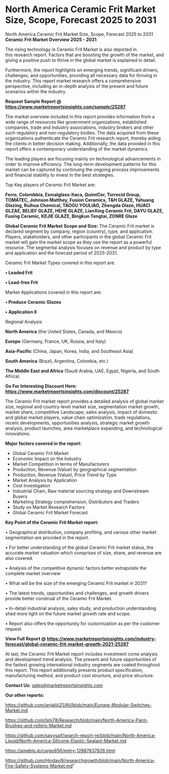 # North America Ceramic Frit Market Size, Scope, Forecast 2025 to 2031
 North America Ceramic Frit Market Size, Scope, Forecast 2025 to 2031
<Strong> Ceramic Frit Market Overview 2025 - 2031</strong>

The rising technology in Ceramic Frit Market is also depicted in this research report. Factors that are boosting the growth of the market, and giving a positive push to thrive in the global market is explained in detail.

Furthermore, the report highlights on emerging trends, significant drivers, challenges, and opportunities, providing all necessary data for thriving in the industry. This report market research offers a comprehensive perspective, including an in-depth analysis of the present and future scenarios within the industry.

<strong>Request Sample Report @ <a href=https://www.marketreportsinsights.com/sample/25287>https://www.marketreportsinsights.com/sample/25287</a></strong>

The market overview included in this report provides information from a wide range of resources like government organizations, established companies, trade and industry associations, industry brokers and other such regulatory and non-regulatory bodies. The data acquired from these organizations authenticate the Ceramic Frit research report, thereby aiding the clients in better decision making. Additionally, the data provided in this report offers a contemporary understanding of the market dynamics.

The leading players are focusing mainly on technological advancements in order to improve efficiency. The long-term development patterns for this market can be captured by continuing the ongoing process improvements and financial stability to invest in the best strategies.

Top Key players of Ceramic Frit Market are:

<strong>Ferro, Colorobbia, Esmalglass-Itaca, QuimiCer, Torrecid Group, TOMATEC, Johnson Matthey, Fusion Ceramics, T&H GLAZE, Yahuang Glazing, Ruihua Chemical, TAOGU YOULIAO, Zhengda Glaze, HUACI GLZAE, BELIEF GLAZE, HEHE GLAZE, LianXing Ceramic Frit, DAYU GLAZE, Fuxing Ceramic, KEJIE GLAZE, Bingkun Tengtai, ZONRE Glaze</strong>

<strong><b>Global Ceramic Frit Market Scope and Size:</b></strong>
The Ceramic Frit market is declared segment by company, region (country), type, and application. Players, stakeholders, and other participants in the global Ceramic Frit market will gain the market scope as they use the report as a powerful resource. The segmental analysis focuses on revenue and product by type and application and the forecast period of 2025-2031.

Ceramic Frit Market Types covered in this report are:

<strong>• Leaded Frit

• Lead-free Frit</strong>

Market Applications covered in this report are:

<strong>• Produce Ceramic Glazes

• Application II</strong> 

Regional Analysis

<strong>North America</strong> (the United States, Canada, and Mexico)

<strong>Europe</strong> (Germany, France, UK, Russia, and Italy)

<strong>Asia-Pacific</strong> (China, Japan, Korea, India, and Southeast Asia)

<strong>South America</strong> (Brazil, Argentina, Colombia, etc.)

<strong>The Middle East and Africa</strong> (Saudi Arabia, UAE, Egypt, Nigeria, and South Africa)

<strong>Go For Interesting Discount Here: <a href=https://www.marketreportsinsights.com/discount/25287>https://www.marketreportsinsights.com/discount/25287</a></strong>

The Ceramic Frit market report provides a detailed analysis of global market size, regional and country-level market size, segmentation market growth, market share, competitive Landscape, sales analysis, impact of domestic and global market players, value chain optimization, trade regulations, recent developments, opportunities analysis, strategic market growth analysis, product launches, area marketplace expanding, and technological innovations.

<strong><b>Major factors covered in the report:</b></strong>
<ul>
  <li>Global Ceramic Frit Market </li>
  <li>Economic Impact on the Industry</li>
  <li>Market Competition in terms of Manufacturers</li>
  <li>Production, Revenue (Value) by geographical segmentation</li>
  <li>Production, Revenue (Value), Price Trend by Type</li>
  <li>Market Analysis by Application</li>
  <li>Cost Investigation</li>
  <li>Industrial Chain, Raw material sourcing strategy and Downstream Buyers</li>
  <li>Marketing Strategy comprehension, Distributors and Traders</li>
  <li>Study on Market Research Factors</li>
  <li>Global Ceramic Frit Market Forecast</li>
</ul>

<strong><b>Key Point of the Ceramic Frit Market report:</b></strong>

• Geographical distribution, company profiling, and various other market segmentation are provided in the report.

• For better understanding of the global Ceramic Frit market status, the accurate market valuation which comprises of size, share, and revenue are also covered.

• Analysis of the competitive dynamic factors better extrapolate the complete market overview

• What will be the size of the emerging Ceramic Frit market in 2031?

• The latest trends, opportunities and challenges, and growth drivers provide better construal of the Ceramic Frit Market.

• In-detail industrial analysis, sales study, and production understanding shed more light on the future market growth rate and scope.

• Report also offers the opportunity for customization as per the customer request.

<strong><b>View Full Report @ <a href=https://www.marketreportsinsights.com/industry-forecast/global-ceramic-frit-market-growth-2021-25287>https://www.marketreportsinsights.com/industry-forecast/global-ceramic-frit-market-growth-2021-25287</a></b></strong>


At last, the Ceramic Frit Market report includes investment come analysis and development trend analysis. The present and future opportunities of the fastest growing international industry segments are coated throughout this report. This report additionally presents product specification, manufacturing method, and product cost structure, and price structure.

<strong>Contact Us:</strong>
sales@marketreportsinsights.com

<strong>Our other reports:</strong>

<a href=https://github.com/anjaliiii21/AV/blob/main/Europe-Modular-Switches-Market.md>https://github.com/anjaliiii21/AV/blob/main/Europe-Modular-Switches-Market.md</a>

<a href=https://github.com/Ishi78/Research/blob/main/North-America-Paint-Brushes-and-rollers-Market.md>https://github.com/Ishi78/Research/blob/main/North-America-Paint-Brushes-and-rollers-Market.md</a>

<a href=https://github.com/sayysaif/search-report-re/blob/main/North-America-Liquid/North-America-Silicone-Elastic-Sealant-Market.md>https://github.com/sayysaif/search-report-re/blob/main/North-America-Liquid/North-America-Silicone-Elastic-Sealant-Market.md</a>

<a href=https://ameblo.jp/cargo656/entry-12887837826.html>https://ameblo.jp/cargo656/entry-12887837826.html</a>

<a href=https://github.com/Hindavi9/researchgrowth/blob/main/North-America-Fire-Safety-Systems-Market.md>https://github.com/Hindavi9/researchgrowth/blob/main/North-America-Fire-Safety-Systems-Market.md</a>"
